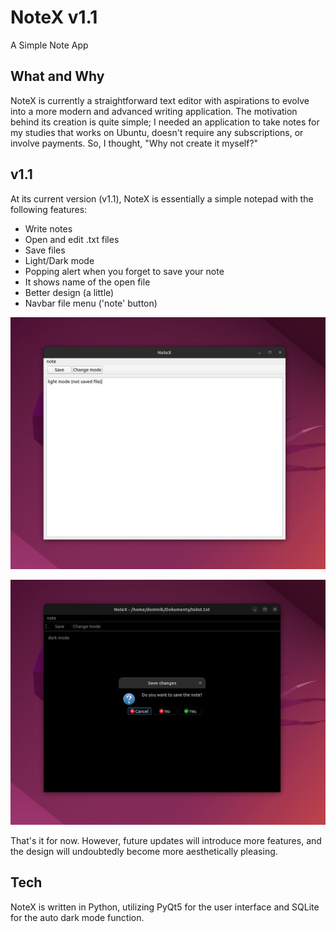 # NoteX v1.1

A Simple Note App

## What and Why

NoteX is currently a straightforward text editor with aspirations to evolve into a more modern and advanced writing application. The motivation behind its creation is quite simple; I needed an application to take notes for my studies that works on Ubuntu, doesn't require any subscriptions, or involve payments. So, I thought, "Why not create it myself?"

## v1.1
At its current version (v1.1), NoteX is essentially a simple notepad with the following features:

- Write notes
- Open and edit .txt files
- Save files
- Light/Dark mode
- Popping alert when you forget to save your note
- It shows name of the open file
- Better design (a little)
- Navbar file menu ('note' button)

![plot](https://github.com/dominikstas/noteX/blob/main/ss/1.png)


![plot](https://github.com/dominikstas/noteX/blob/main/ss/2.png)


That's it for now. However, future updates will introduce more features, and the design will undoubtedly become more aesthetically pleasing.


## Tech

NoteX is written in Python, utilizing PyQt5 for the user interface and SQLite for the 
auto dark mode function.